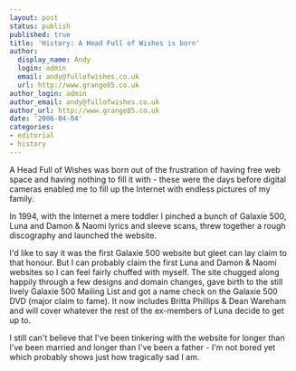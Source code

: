 ```yaml
---
layout: post
status: publish
published: true
title: 'History: A Head Full of Wishes is born'
author:
  display_name: Andy
  login: admin
  email: andy@fullofwishes.co.uk
  url: http://www.grange85.co.uk
author_login: admin
author_email: andy@fullofwishes.co.uk
author_url: http://www.grange85.co.uk
date: '2006-04-04'
categories:
- editorial
- history
---
```

A Head Full of Wishes was born out of the frustration of having free web space
and having nothing to fill it with - these were the days before digital
cameras enabled me to fill up the Internet with endless pictures of my family.

In 1994, with the Internet a mere toddler I pinched a bunch of Galaxie 500,
Luna and Damon & Naomi lyrics and sleeve scans, threw together a rough
discography and launched the website.

I'd like to say it was the first Galaxie 500 website but gleet can lay claim
to that honour. But I can probably claim the first Luna and Damon & Naomi
websites so I can feel fairly chuffed with myself. The site chugged along
happily through a few designs and domain changes, gave birth to the still
lively Galaxie 500 Mailing List and got a name check on the Galaxie 500 DVD
(major claim to fame). It now includes Britta Phillips & Dean Wareham and will
cover whatever the rest of the ex-members of Luna decide to get up to.

I still can't believe that I've been tinkering with the website for longer
than I've been married and longer than I've been a father - I'm not bored yet
which probably shows just how tragically sad I am.


